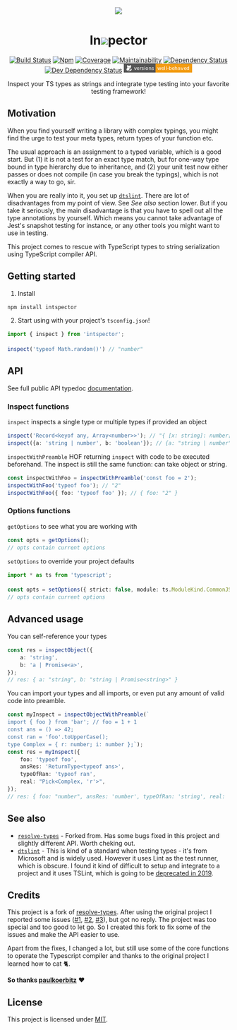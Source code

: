 <div align="center">

<img src="https://emojipedia-us.s3.dualstack.us-west-1.amazonaws.com/thumbs/120/google/146/sleuth-or-spy_1f575.png" />

<h1>In<img src="https://cdn-images-1.medium.com/max/1600/1*mn6bOs7s6Qbao15PMNRyOA.png" width=30 />pector</h1>


[![Build Status](https://img.shields.io/travis/com/grissius/intspector/master.svg?style=flat-square)](https://travis-ci.com/grissius/intspector)
[![Npm](https://img.shields.io/npm/v/intspector.svg?style=flat-square)](https://www.npmjs.com/package/intspector)
[![Coverage](https://img.shields.io/codeclimate/coverage/grissius/intspector.svg?style=flat-square)](https://codeclimate.com/github/grissius/intspector)
[![Maintainability](https://img.shields.io/codeclimate/maintainability/grissius/intspector.svg?style=flat-square)](https://codeclimate.com/github/grissius/intspector)
[![Dependency Status](https://img.shields.io/david/grissius/intspector.svg?style=flat-square)](https://david-dm.org/grissius/intspector)
[![Dev Dependency Status](https://img.shields.io/david/dev/grissius/intspector.svg?style=flat-square)](https://david-dm.org/grissius/intspector?type=dev)
[![vump](https://raw.githubusercontent.com/grissius/vump/master/asset/badge.png)](https://github.com/grissius/vump)


Inspect your TS types as strings and integrate type testing into your favorite testing framework!

</div>


## Motivation

When you find yourself writing a library with complex typings, you might find the urge to test your meta types, return types of your function etc.

The usual approach is an assignment to a typed variable, which is a good start. But (1) it is not a test for an exact type match, but for one-way type bound in type hierarchy due to inheritance, and (2) your unit test now either passes or does not compile (in case you break the typings), which is not exactly a way to go, sir.

When you are really into it, you set up [`dtslint`](https://github.com/Microsoft/dtslint). There are lot of disadvantages from my point of view. See _See also_ section lower. But if you take it seriously, the main disadvantage is that you have to spell out all the type annotations by yourself. Which means you cannot take advantage of Jest's snapshot testing for instance, or any other tools you might want to use in testing.

This project comes to rescue with TypeScript types to string serialization using TypeScript compiler API.

## Getting started
1. Install

```bash
npm install intspector
```

2. Start using with your project's `tsconfig.json`!

```typescript
import { inspect } from 'intspector';

inspect('typeof Math.random()') // "number"
```

## API

See full public API typedoc [documentation](https://grissius.github.io/intspector/).

### Inspect functions

`inspect` inspects a single type or multiple types if provided an object

```typescript
inspect('Record<keyof any, Array<number>>'); // "{ [x: string]: number[]; [x: number]: number[]; };"
inspect({a: 'string | number', b: 'boolean'}); // {a: "string | number", b: "boolean"}
```

`inspectWithPreamble` HOF returning `inspect` with code to be executed beforehand.
The inspect is still the same function: can take object or string.

```typescript
const inspectWithFoo = inspectWithPreamble('const foo = 2');
inspectWithFoo('typeof foo'); // "2"
inspectWithFoo({ foo: 'typeof foo' }); // { foo: "2" }
```

### Options functions

`getOptions` to see what you are working with

```typescript
const opts = getOptions();
// opts contain current options
```

`setOptions` to override your project defaults

```typescript
import * as ts from 'typescript';

const opts = setOptions({ strict: false, module: ts.ModuleKind.CommonJS });
// opts contain current options
```

## Advanced usage
You can self-reference your types
```typescript
const res = inspectObject({
    a: 'string',
    b: 'a | Promise<a>',
});
// res: { a: "string", b: "string | Promise<string>" }
```

You can import your types and all imports, or even put any amount of valid code into preamble.
```typescript
const myInspect = inspectObjectWithPreamble(`
import { foo } from 'bar'; // foo = 1 + 1
const ans = () => 42;
const ran = 'foo'.toUpperCase();
type Complex = { r: number; i: number };`);
const res = myInspect({
    foo: 'typeof foo',
    ansRes: 'ReturnType<typeof ans>',
    typeOfRan: 'typeof ran',
    real: "Pick<Complex, 'r'>",
});
// res: { foo: "number", ansRes: 'number', typeOfRan: 'string', real: '{ r: number; }' }
```

## See also

- [`resolve-types`](https://github.com/paulkoerbitz/resolve-types) - Forked from. Has some bugs fixed in this project and slightly different API. Worth cheking out.
- [`dtslint`](https://github.com/Microsoft/dtslint) - This is kind of a standard when testing types - it's from Microsoft and is widely used. However it uses Lint as the test runner, which is obscure. I found it kind of difficult to setup and integrate to a project and it uses TSLint, which is going to be [deprecated in 2019](https://github.com/palantir/tslint/issues/4534).

## Credits

This project is a fork of [resolve-types](https://github.com/paulkoerbitz/resolve-types). After using the original project I reported some issues ([#1](https://github.com/paulkoerbitz/resolve-types/issues/1), [#2](https://github.com/paulkoerbitz/resolve-types/issues/2), [#3](https://github.com/paulkoerbitz/resolve-types/issues/3)), but got no reply. The project was too special and too good to let go. So I created this fork to fix some of the issues and make the API easier to use.

Apart from the fixes, I changed a lot, but still use some of the core functions to operate the Typescript compiler and thanks to the original project I learned how to cat :cat2:.

**So thanks [paulkoerbitz](https://github.com/paulkoerbitz)** :heart:


## License

This project is licensed under [MIT](./LICENSE).
